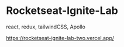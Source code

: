 # Rocketseat-Ignite-Lab
react, redux, tailwindCSS, Apollo


https://rocketseat-ignite-lab-two.vercel.app/
